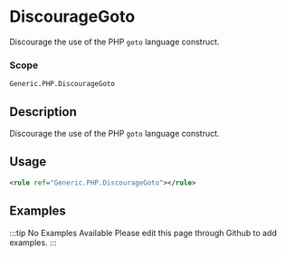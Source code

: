 # DiscourageGoto

Discourage the use of the PHP `goto` language construct.

### Scope

`Generic.PHP.DiscourageGoto`

## Description

Discourage the use of the PHP `goto` language construct.

## Usage

```xml
<rule ref="Generic.PHP.DiscourageGoto"></rule>
```

## Examples

:::tip No Examples Available
Please edit this page through Github to add examples.
:::